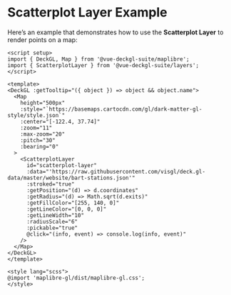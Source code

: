 <script setup>
import { DeckGL, Map } from '@vue-deckgl-suite/maplibre';
import { ScatterplotLayer } from '@vue-deckgl-suite/layers';
import 'maplibre-gl/dist/maplibre-gl.css';
</script>

# Scatterplot Layer Example

Here’s an example that demonstrates how to use the **Scatterplot Layer** to render points on a map:

```vue
<script setup>
import { DeckGL, Map } from '@vue-deckgl-suite/maplibre';
import { ScatterplotLayer } from '@vue-deckgl-suite/layers';
</script>

<template>
<DeckGL :getTooltip="({ object }) => object && object.name">
  <Map
    height="500px"
    :style="`https://basemaps.cartocdn.com/gl/dark-matter-gl-style/style.json`"
    :center="[-122.4, 37.74]"
    :zoom="11"
    :max-zoom="20"
    :pitch="30"
    :bearing="0"
  >
    <ScatterplotLayer
      id="scatterplot-layer"
      :data="'https://raw.githubusercontent.com/visgl/deck.gl-data/master/website/bart-stations.json'"
      :stroked="true"
      :getPosition="(d) => d.coordinates"
      :getRadius="(d) => Math.sqrt(d.exits)"
      :getFillColor="[255, 140, 0]"
      :getLineColor="[0, 0, 0]"
      :getLineWidth="10"
      :radiusScale="6"
      :pickable="true"
      @click="(info, event) => console.log(info, event)"
    />
  </Map>
</DeckGL>
</template>

<style lang="scss">
@import 'maplibre-gl/dist/maplibre-gl.css';
</style>
```

<ClientOnly>
  <DeckGL :getTooltip="({ object }) => object && object.name">
    <Map
      height="400px"
      :style="`https://basemaps.cartocdn.com/gl/dark-matter-gl-style/style.json`"
      :center="[-122.4, 37.74]"
      :zoom="11"
      :max-zoom="20"
      :pitch="30"
      :bearing="0"
    >
      <ScatterplotLayer
        id="scatterplot-layer"
        :data="'https://raw.githubusercontent.com/visgl/deck.gl-data/master/website/bart-stations.json'"
        :stroked="true"
        :getPosition="(d) => d.coordinates"
        :getRadius="(d) => Math.sqrt(d.exits)"
        :getFillColor="[255, 140, 0]"
        :getLineColor="[0, 0, 0]"
        :getLineWidth="10"
        :radiusScale="6"
        :pickable="true"
        @click="(info, event) => console.log(info, event)"
      />
    </Map>
  </DeckGL>
</ClientOnly>